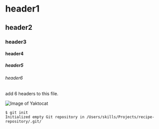 # header1
## header2
### header3
#### header4
##### header5
###### header6

add 6 headers to this file.

![Image of Yaktocat](https://octodex.github.com/images/yaktocat.png)

```
$ git init
Initialized empty Git repository in /Users/skills/Projects/recipe-repository/.git/
```
